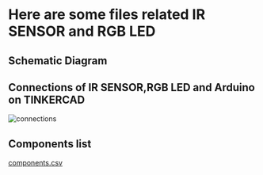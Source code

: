 # Here are some files related IR SENSOR and RGB LED
## Schematic Diagram

## Connections of IR SENSOR,RGB LED and Arduino on TINKERCAD
![connections](https://user-images.githubusercontent.com/72257400/148694022-ec5321ed-f319-4133-b7cd-103df65a8d42.png)

## Components list
[components.csv](https://github.com/yatharthagr7/Electronics/files/7835583/components.csv)


